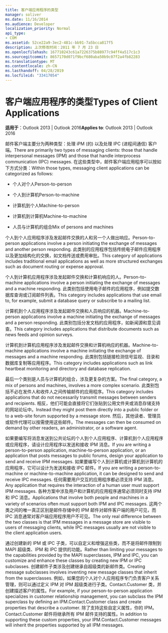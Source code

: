 ```yaml
---
title: 客户端应用程序的类型
manager: soliver
ms.date: 11/16/2014
ms.audience: Developer
localization_priority: Normal
api_type:
- COM
ms.assetid: 52ce22a9-3ec2-481c-bb91-7a5bcca817f5
description: 上次修改时间：2011 年 7 月 23 日
ms.openlocfilehash: 167710243c61a7226375b88977c94ff4a517c1c3
ms.sourcegitcommit: 8657170d071f9bcf680aba50b9c07f2a4fb82283
ms.translationtype: MT
ms.contentlocale: zh-CN
ms.lasthandoff: 04/28/2019
ms.locfileid: "33417054"
---
```

# <a name="types-of-client-applications"></a><span data-ttu-id="fc409-103">客户端应用程序的类型</span><span class="sxs-lookup"><span data-stu-id="fc409-103">Types of Client Applications</span></span>

  
  
<span data-ttu-id="fc409-104">**适用于**：Outlook 2013 | Outlook 2016</span><span class="sxs-lookup"><span data-stu-id="fc409-104">**Applies to**: Outlook 2013 | Outlook 2016</span></span> 
  
<span data-ttu-id="fc409-105">邮件客户端主要分为两种类型：处理 iPM (的) 以及处理 IPC (进程间通信) 客户端。</span><span class="sxs-lookup"><span data-stu-id="fc409-105">There are primarily two types of messaging clients: those that handle interpersonal messages (IPM) and those that handle interprocess communication (IPC) messages.</span></span> <span data-ttu-id="fc409-106">在这些类型中，邮件客户端应用程序可以按如下方式分类：</span><span class="sxs-lookup"><span data-stu-id="fc409-106">Within those types, messaging client applications can be categorized as follows:</span></span>
  
- <span data-ttu-id="fc409-107">个人对个人</span><span class="sxs-lookup"><span data-stu-id="fc409-107">Person-to-person</span></span>
    
- <span data-ttu-id="fc409-108">个人到计算机</span><span class="sxs-lookup"><span data-stu-id="fc409-108">Person-to-machine</span></span>
    
- <span data-ttu-id="fc409-109">计算机到个人</span><span class="sxs-lookup"><span data-stu-id="fc409-109">Machine-to-person</span></span>
    
- <span data-ttu-id="fc409-110">计算机到计算机</span><span class="sxs-lookup"><span data-stu-id="fc409-110">Machine-to-machine</span></span>
    
- <span data-ttu-id="fc409-111">人员与计算机的组合</span><span class="sxs-lookup"><span data-stu-id="fc409-111">Mix of persons and machines</span></span>
    
<span data-ttu-id="fc409-112">个人到个人应用程序涉及发起邮件交换的人和另一个人做出响应。</span><span class="sxs-lookup"><span data-stu-id="fc409-112">Person-to-person applications involve a person initiating the exchange of messages and another person responding.</span></span> <span data-ttu-id="fc409-113">此类别的应用程序包括传统电子邮件应用程序以及更加结构化的交换，如文档传送或费用审批。</span><span class="sxs-lookup"><span data-stu-id="fc409-113">This category of applications includes traditional email applications as well as more structured exchanges such as document routing or expense approval.</span></span>
  
<span data-ttu-id="fc409-114">个人到计算机应用程序涉及发起邮件交换和计算机响应的人。</span><span class="sxs-lookup"><span data-stu-id="fc409-114">Person-to-machine applications involve a person initiating the exchange of messages and a machine responding.</span></span> <span data-ttu-id="fc409-115">此类别包括使用电子邮件的应用程序，例如提交数据库查询或订阅邮件列表。</span><span class="sxs-lookup"><span data-stu-id="fc409-115">This category includes applications that use email to, for example, submit a database query or subscribe to a mailing list.</span></span>
  
<span data-ttu-id="fc409-116">计算机到个人应用程序涉及发起邮件交换和人员响应的机器。</span><span class="sxs-lookup"><span data-stu-id="fc409-116">Machine-to-person applications involve a machine initiating the exchange of messages and a person responding.</span></span> <span data-ttu-id="fc409-117">此类别包括分发文档的应用程序，如新闻源和意见调查。</span><span class="sxs-lookup"><span data-stu-id="fc409-117">This category includes applications that distribute documents such as news feeds and opinion surveys.</span></span>
  
<span data-ttu-id="fc409-118">计算机到计算机应用程序涉及发起邮件交换和计算机响应的机器。</span><span class="sxs-lookup"><span data-stu-id="fc409-118">Machine-to-machine applications involve a machine initiating the exchange of messages and a machine responding.</span></span> <span data-ttu-id="fc409-119">此类别包括链接检测信号监视、目录和数据库复制等应用程序。</span><span class="sxs-lookup"><span data-stu-id="fc409-119">This category includes applications such as link heartbeat monitoring and directory and database replication.</span></span>
  
<span data-ttu-id="fc409-120">最后一个类别是人员与计算机的组合，涉及更复杂的方案。</span><span class="sxs-lookup"><span data-stu-id="fc409-120">The final category, a mix of persons and machines, involves a more complex scenario.</span></span> <span data-ttu-id="fc409-121">此类别包括不必在发件人和收件人之间传输邮件的应用程序。</span><span class="sxs-lookup"><span data-stu-id="fc409-121">This category includes applications that do not necessarily transmit messages between senders and recipients.</span></span> <span data-ttu-id="fc409-122">相反，他们可能会直接将它们张贴到公用文件夹或消息存储支持的网站论坛中。</span><span class="sxs-lookup"><span data-stu-id="fc409-122">Instead they might post them directly into a public folder or to a web-site forum supported by a message store.</span></span> <span data-ttu-id="fc409-123">然后，其他读者、管理员或软件代理可以按需使用这些邮件。</span><span class="sxs-lookup"><span data-stu-id="fc409-123">The messages can then be consumed on demand by other readers, an administrator, or a software agent.</span></span>
  
<span data-ttu-id="fc409-124">如果要编写将消息发送到公共论坛的个人到个人应用程序、计算机到个人应用程序或应用程序，请设计应用程序以发送和接收 IPM 消息。</span><span class="sxs-lookup"><span data-stu-id="fc409-124">If you are writing a person-to-person application, machine-to-person application, or an application that posts messages to public forums, design your application to send and receive IPM messages.</span></span> <span data-ttu-id="fc409-125">如果要编写个人到计算机或计算机到计算机的应用程序，它可以设计为发送和接收 IPC 邮件。</span><span class="sxs-lookup"><span data-stu-id="fc409-125">If you are writing a person-to-machine or machine-to-machine application, it can be designed to send and receive IPC messages.</span></span> <span data-ttu-id="fc409-126">任何需要用户交互的应用程序都必须支持 IPM 消息。</span><span class="sxs-lookup"><span data-stu-id="fc409-126">Any application that requires the interaction of a human user must support IPM messages.</span></span> <span data-ttu-id="fc409-127">各种方案中涉及用户和计算机的应用程序通常必须同时支持 IPM 和 IPC 消息。</span><span class="sxs-lookup"><span data-stu-id="fc409-127">Applications that involve both people and machines in a variety of scenarios often must support both IPM and IPC messages.</span></span> <span data-ttu-id="fc409-128">这两个类之间的唯一真正区别是邮件存储中的 IPM 邮件对邮件客户端的用户可见，而 IPC 消息通常对客户端应用程序用户不可见。</span><span class="sxs-lookup"><span data-stu-id="fc409-128">The only real difference between the two classes is that IPM messages in a message store are visible to users of messaging clients, while IPC messages usually are not visible to the client application users.</span></span> 
  
<span data-ttu-id="fc409-129">通过创建新的 IPM 或 IPC 子类，可以自定义和增强这些类，而不是将邮件限制到 MAPI 超级类、IPM 和 IPC 提供的功能。</span><span class="sxs-lookup"><span data-stu-id="fc409-129">Rather than limiting your messages to the capabilities provided by the MAPI superclasses, IPM and IPC, you can customize and enhance these classes by creating new IPM or IPC subclasses.</span></span> <span data-ttu-id="fc409-130">创建邮件子类涉及创建继承自超级类的新邮件类。</span><span class="sxs-lookup"><span data-stu-id="fc409-130">Creating message subclasses involves inventing new message classes that inherit from the superclasses.</span></span> <span data-ttu-id="fc409-131">例如，如果您的个人对个人应用程序专门负责客户关系管理，则可以通过定义 IPM 对 IPM 超级类进行子类。Contact.Customer 类，并创建描述客户的属性。</span><span class="sxs-lookup"><span data-stu-id="fc409-131">For example, if your person-to-person application specializes in customer relationship management, you can subclass the IPM superclass by defining an IPM.Contact.Customer class and create properties that describe a customer.</span></span> <span data-ttu-id="fc409-132">除了支持这些自定义属性，你的 IPM。Contact.Customer 邮件将继承所有 IPM 邮件支持的属性。</span><span class="sxs-lookup"><span data-stu-id="fc409-132">In addition to supporting these custom properties, your IPM.Contact.Customer messages will inherit the properties supported by all IPM messages.</span></span>
  

